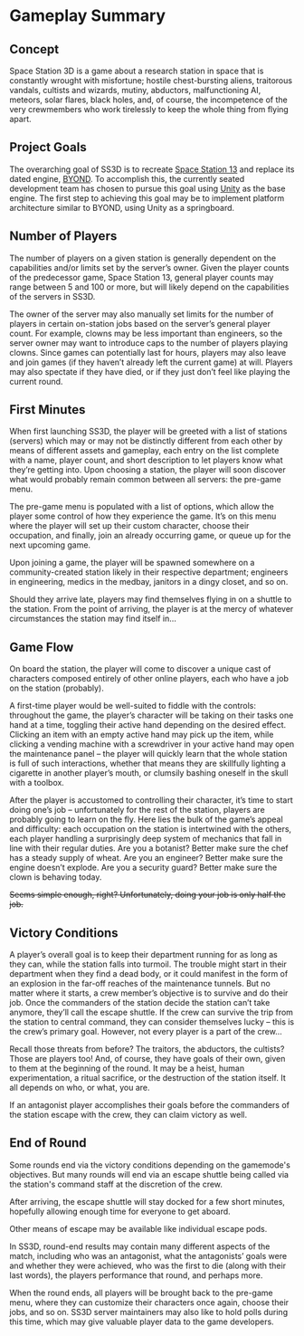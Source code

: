 # Gameplay Summary

## Concept <img src="https://lh5.googleusercontent.com/Ehl0gBmuNX6TT-humCSPwn3YneOspwazVQFnBJS5OdHbVJSFyDUDz_GqECHEHrr9x3BIVCmpw368xGqvhtPMXKr2ZZ0aYW4QzQHvpJIX1zNkHEDg7gOVhXrrYYwmhn9lm_pjgK_Wc6-nXYcQJpuOew" alt="" data-size="line">

Space Station 3D is a game about a research station in space that is constantly wrought with misfortune; hostile chest-bursting aliens, traitorous vandals, cultists and wizards, mutiny, abductors, malfunctioning AI, meteors, solar flares, black holes, and, of course, the incompetence of the very crewmembers who work tirelessly to keep the whole thing from flying apart.

## Project Goals <img src="https://lh5.googleusercontent.com/Ehl0gBmuNX6TT-humCSPwn3YneOspwazVQFnBJS5OdHbVJSFyDUDz_GqECHEHrr9x3BIVCmpw368xGqvhtPMXKr2ZZ0aYW4QzQHvpJIX1zNkHEDg7gOVhXrrYYwmhn9lm_pjgK_Wc6-nXYcQJpuOew" alt="" data-size="line">

The overarching goal of SS3D is to recreate [Space Station 13](https://spacestation13.com/) and replace its dated engine, [BYOND](https://www.byond.com/). To accomplish this, the currently seated development team has chosen to pursue this goal using [Unity](https://unity.com/) as the base engine. The first step to achieving this goal may be to implement platform architecture similar to BYOND, using Unity as a springboard.

## Number of Players <img src="https://lh5.googleusercontent.com/Ehl0gBmuNX6TT-humCSPwn3YneOspwazVQFnBJS5OdHbVJSFyDUDz_GqECHEHrr9x3BIVCmpw368xGqvhtPMXKr2ZZ0aYW4QzQHvpJIX1zNkHEDg7gOVhXrrYYwmhn9lm_pjgK_Wc6-nXYcQJpuOew" alt="" data-size="line">

The number of players on a given station is generally dependent on the capabilities and/or limits set by the server’s owner. Given the player counts of the predecessor game, Space Station 13, general player counts may range between 5 and 100 or more, but will likely depend on the capabilities of the servers in SS3D.

The owner of the server may also manually set limits for the number of players in certain on-station jobs based on the server’s general player count. For example, clowns may be less important than engineers, so the server owner may want to introduce caps to the number of players playing clowns. Since games can potentially last for hours, players may also leave and join games (if they haven’t already left the current game) at will. Players may also spectate if they have died, or if they just don’t feel like playing the current round.

## First Minutes <img src="https://lh5.googleusercontent.com/Ehl0gBmuNX6TT-humCSPwn3YneOspwazVQFnBJS5OdHbVJSFyDUDz_GqECHEHrr9x3BIVCmpw368xGqvhtPMXKr2ZZ0aYW4QzQHvpJIX1zNkHEDg7gOVhXrrYYwmhn9lm_pjgK_Wc6-nXYcQJpuOew" alt="" data-size="line">

When first launching SS3D, the player will be greeted with a list of stations (servers) which may or may not be distinctly different from each other by means of different assets and gameplay, each entry on the list complete with a name, player count, and short description to let players know what they’re getting into. Upon choosing a station, the player will soon discover what would probably remain common between all servers: the pre-game menu.

The pre-game menu is populated with a list of options, which allow the player some control of how they experience the game. It’s on this menu where the player will set up their custom character, choose their occupation, and finally, join an already occurring game, or queue up for the next upcoming game.

Upon joining a game, the player will be spawned somewhere on a community-created station likely in their respective department; engineers in engineering, medics in the medbay, janitors in a dingy closet, and so on.

Should they arrive late, players may find themselves flying in on a shuttle to the station. From the point of arriving, the player is at the mercy of whatever circumstances the station may find itself in…

## Game Flow <img src="https://lh5.googleusercontent.com/Ehl0gBmuNX6TT-humCSPwn3YneOspwazVQFnBJS5OdHbVJSFyDUDz_GqECHEHrr9x3BIVCmpw368xGqvhtPMXKr2ZZ0aYW4QzQHvpJIX1zNkHEDg7gOVhXrrYYwmhn9lm_pjgK_Wc6-nXYcQJpuOew" alt="" data-size="line">

On board the station, the player will come to discover a unique cast of characters composed entirely of other online players, each who have a job on the station (probably).

A first-time player would be well-suited to fiddle with the controls: throughout the game, the player’s character will be taking on their tasks one hand at a time, toggling their active hand depending on the desired effect. Clicking an item with an empty active hand may pick up the item, while clicking a vending machine with a screwdriver in your active hand may open the maintenance panel – the player will quickly learn that the whole station is full of such interactions, whether that means they are skillfully lighting a cigarette in another player’s mouth, or clumsily bashing oneself in the skull with a toolbox.

After the player is accustomed to controlling their character, it’s time to start doing one’s job – unfortunately for the rest of the station, players are probably going to learn on the fly. Here lies the bulk of the game’s appeal and difficulty: each occupation on the station is intertwined with the others, each player handling a surprisingly deep system of mechanics that fall in line with their regular duties. Are you a botanist? Better make sure the chef has a steady supply of wheat. Are you an engineer? Better make sure the engine doesn’t explode. Are you a security guard? Better make sure the clown is behaving today.

~~Seems simple enough, right? Unfortunately, doing your job is only half the job.~~

## Victory Conditions <img src="https://lh5.googleusercontent.com/Ehl0gBmuNX6TT-humCSPwn3YneOspwazVQFnBJS5OdHbVJSFyDUDz_GqECHEHrr9x3BIVCmpw368xGqvhtPMXKr2ZZ0aYW4QzQHvpJIX1zNkHEDg7gOVhXrrYYwmhn9lm_pjgK_Wc6-nXYcQJpuOew" alt="" data-size="line">

A player’s overall goal is to keep their department running for as long as they can, while the station falls into turmoil. The trouble might start in their department when they find a dead body, or it could manifest in the form of an explosion in the far-off reaches of the maintenance tunnels. But no matter where it starts, a crew member’s objective is to survive and do their job. Once the commanders of the station decide the station can’t take anymore, they’ll call the escape shuttle. If the crew can survive the trip from the station to central command, they can consider themselves lucky – this is the crew’s primary goal. However, not every player is a part of the crew…

Recall those threats from before? The traitors, the abductors, the cultists? Those are players too! And, of course, they have goals of their own, given to them at the beginning of the round. It may be a heist, human experimentation, a ritual sacrifice, or the destruction of the station itself. It all depends on who, or what, you are.

If an antagonist player accomplishes their goals before the commanders of the station escape with the crew, they can claim victory as well.

## End of Round <img src="https://lh5.googleusercontent.com/Ehl0gBmuNX6TT-humCSPwn3YneOspwazVQFnBJS5OdHbVJSFyDUDz_GqECHEHrr9x3BIVCmpw368xGqvhtPMXKr2ZZ0aYW4QzQHvpJIX1zNkHEDg7gOVhXrrYYwmhn9lm_pjgK_Wc6-nXYcQJpuOew" alt="" data-size="line">

Some rounds end via the victory conditions depending on the gamemode's objectives. But many rounds will end via an escape shuttle being called via the station's command staff at the discretion of the crew.

After arriving, the escape shuttle will stay docked for a few short minutes, hopefully allowing enough time for everyone to get aboard.

Other means of escape may be available like individual escape pods.

In SS3D, round-end results may contain many different aspects of the match, including who was an antagonist, what the antagonists’ goals were and whether they were achieved, who was the first to die (along with their last words), the players performance that round, and perhaps more.

When the round ends, all players will be brought back to the pre-game menu, where they can customize their characters once again, choose their jobs, and so on. SS3D server maintainers may also like to hold polls during this time, which may give valuable player data to the game developers.
